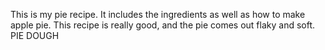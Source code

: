This is my pie recipe.
It includes the ingredients as well as how to make apple pie.
This recipe is really good, and the pie comes out flaky and soft.
PIE DOUGH

